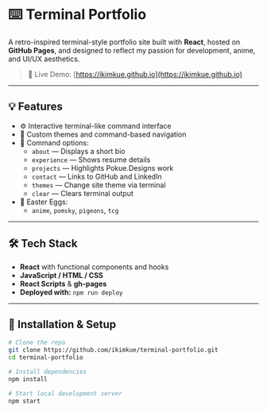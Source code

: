 # ⌨️ Terminal Portfolio

A retro-inspired terminal-style portfolio site built with **React**, hosted on **GitHub Pages**, and designed to reflect my passion for development, anime, and UI/UX aesthetics.

> 🎯 Live Demo: [https://ikimkue.github.io](https://ikimkue.github.io)

---

## 💡 Features

- ⚙️ Interactive terminal-like command interface
- 🎨 Custom themes and command-based navigation
- 📂 Command options:
  - `about` — Displays a short bio
  - `experience` — Shows resume details
  - `projects` — Highlights Pokue.Designs work
  - `contact` — Links to GitHub and LinkedIn
  - `themes` — Change site theme via terminal
  - `clear` — Clears terminal output
- 🥚 Easter Eggs:
  - `anime`, `pomsky`, `pigeons`, `tcg`

---

## 🛠️ Tech Stack

- **React** with functional components and hooks
- **JavaScript / HTML / CSS**
- **React Scripts** & **gh-pages**
- **Deployed with:** `npm run deploy`

---

## 🚀 Installation & Setup

```bash
# Clone the repo
git clone https://github.com/ikimkue/terminal-portfolio.git
cd terminal-portfolio

# Install dependencies
npm install

# Start local development server
npm start